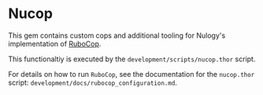 # Nucop

This gem contains custom cops and additional tooling for Nulogy's implementation of [RuboCop](https://github.com/rubocop-hq/rubocop).

This functionaltiy is executed by the `development/scripts/nucop.thor` script.

For details on how to run `RuboCop`, see the documentation for the `nucop.thor` script: `development/docs/rubocop_configuration.md`.
